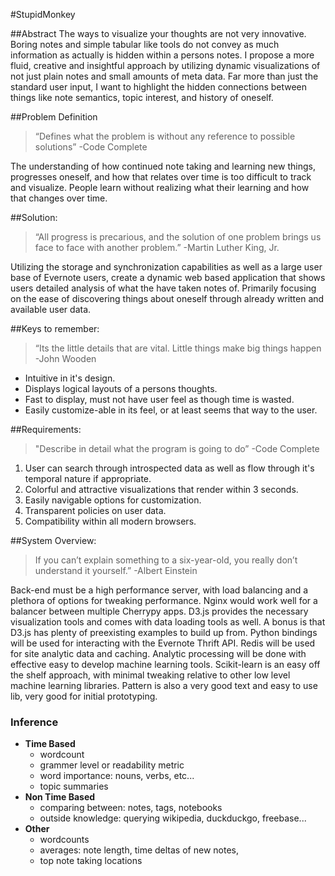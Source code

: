 ﻿#StupidMonkey

##Abstract
The ways to visualize your thoughts are not very innovative. Boring notes and simple tabular like tools do not convey as much information as actually is hidden within a persons notes. I propose a more fluid, creative and insightful approach by utilizing dynamic visualizations of not just plain notes and small amounts of meta data. Far more  than just the standard user input, I want to highlight the hidden connections between things like note semantics, topic interest, and history of oneself. 


##Problem Definition
> “Defines what the problem is without any reference to possible solutions” -Code Complete

The understanding of how continued note taking and learning new things, progresses oneself, and how that relates over time is too difficult to track and visualize. People learn without realizing what their learning and how that changes over time.


##Solution:
> “All progress is precarious, and the solution of one problem brings us face to face with another problem.” -Martin Luther King, Jr.

Utilizing the storage and synchronization capabilities as well as a large user base of Evernote users, create a dynamic web based application that shows users detailed analysis of what the have taken notes of. Primarily focusing on the ease of discovering things about oneself through already written and available user data. 


##Keys to remember:
> “Its the little details that are vital. Little things make big things happen -John Wooden

* Intuitive in it's design.
* Displays logical layouts of  a persons thoughts.
* Fast to display, must not have user feel as though time is wasted.
* Easily customize-able in its feel, or at least seems that way to the user.


##Requirements:
> "Describe in detail what the program is going to do” -Code Complete 

1. User can search through introspected data as well as flow through it's temporal nature if appropriate.
2. Colorful and attractive visualizations that render within 3 seconds.
3. Easily navigable options for customization.
4. Transparent policies on user data.
5. Compatibility within  all modern browsers.

##System Overview:
> If you can’t explain something to a six-year-old, you really don’t understand it yourself.” -Albert Einstein

Back-end must be a high performance server, with load balancing and a plethora of options for tweaking performance. Nginx would work well for a balancer between multiple Cherrypy apps.
D3.js provides the necessary visualization tools and comes with data loading tools as well. A bonus is that D3.js has plenty of preexisting examples to build up from.
Python bindings will be used for interacting with the Evernote Thrift API.
Redis will be used for site analytic data and caching.
Analytic processing will be done with effective easy to develop  machine learning tools. Scikit-learn is an easy off the shelf approach, with minimal tweaking relative to other low level machine learning libraries. Pattern is also a very good text and easy to use lib, very good for initial prototyping.
### Inference
* __Time Based__
  * wordcount
  * grammer level or readability metric
  * word importance: nouns, verbs, etc...
  * topic summaries
* __Non Time Based__
  * comparing between: notes, tags, notebooks
  * outside knowledge: querying wikipedia, duckduckgo, freebase...
* __Other__
  * wordcounts
  * averages: note length, time deltas of new notes, 
  * top note taking locations
